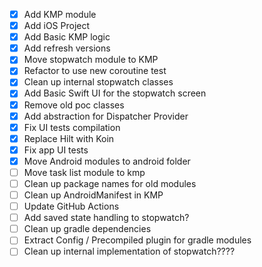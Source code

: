 - [x] Add KMP module
- [x] Add iOS Project
- [x] Add Basic KMP logic
- [x] Add refresh versions
- [x] Move stopwatch module to KMP
- [x] Refactor to use new coroutine test
- [x] Clean up internal stopwatch classes
- [x] Add Basic Swift UI for the stopwatch screen
- [x] Remove old poc classes
- [x] Add abstraction for Dispatcher Provider
- [x] Fix UI tests compilation
- [x] Replace Hilt with Koin
- [x] Fix app UI tests
- [x] Move Android modules to android folder
- [ ] Move task list module to kmp
- [ ] Clean up package names for old modules
- [ ] Clean up AndroidManifest in KMP
- [ ] Update GitHub Actions
- [ ] Add saved state handling to stopwatch?
- [ ] Clean up gradle dependencies
- [ ] Extract Config / Precompiled plugin for gradle modules
- [ ] Clean up internal implementation of stopwatch????
